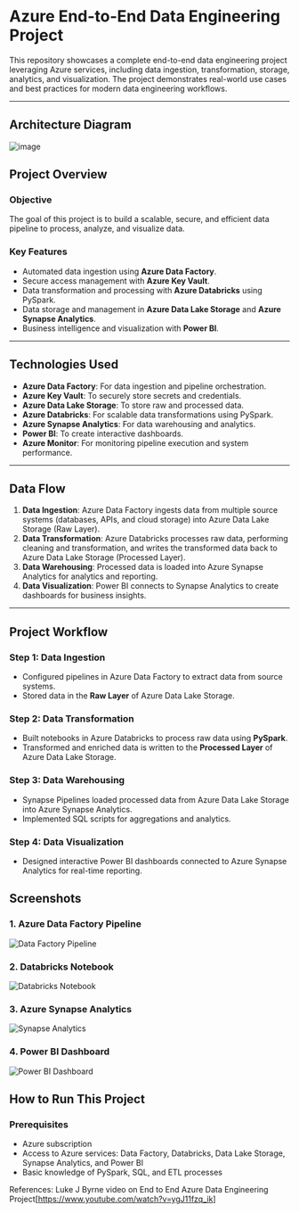 # Azure End-to-End Data Engineering Project
This repository showcases a complete end-to-end data engineering project leveraging Azure services, including data ingestion, transformation, storage, analytics, and visualization. The project demonstrates real-world use cases and best practices for modern data engineering workflows.

---

## **Architecture Diagram**
![image](https://github.com/user-attachments/assets/d3cb6d8f-506b-4d94-8511-ed3db9334018)



## **Project Overview**
### **Objective**  
The goal of this project is to build a scalable, secure, and efficient data pipeline to process, analyze, and visualize data.

### **Key Features**
- Automated data ingestion using **Azure Data Factory**.
- Secure access management with **Azure Key Vault**.
- Data transformation and processing with **Azure Databricks** using PySpark.
- Data storage and management in **Azure Data Lake Storage** and **Azure Synapse Analytics**.
- Business intelligence and visualization with **Power BI**.

---

## **Technologies Used**
- **Azure Data Factory**: For data ingestion and pipeline orchestration.
- **Azure Key Vault**: To securely store secrets and credentials.
- **Azure Data Lake Storage**: To store raw and processed data.
- **Azure Databricks**: For scalable data transformations using PySpark.
- **Azure Synapse Analytics**: For data warehousing and analytics.
- **Power BI**: To create interactive dashboards.
- **Azure Monitor**: For monitoring pipeline execution and system performance.

---

## **Data Flow**
1. **Data Ingestion**: Azure Data Factory ingests data from multiple source systems (databases, APIs, and cloud storage) into Azure Data Lake Storage (Raw Layer).
2. **Data Transformation**: Azure Databricks processes raw data, performing cleaning and transformation, and writes the transformed data back to Azure Data Lake Storage (Processed Layer).
3. **Data Warehousing**: Processed data is loaded into Azure Synapse Analytics for analytics and reporting.
4. **Data Visualization**: Power BI connects to Synapse Analytics to create dashboards for business insights.

---

## **Project Workflow**
### **Step 1: Data Ingestion**
- Configured pipelines in Azure Data Factory to extract data from source systems.
- Stored data in the **Raw Layer** of Azure Data Lake Storage.

### **Step 2: Data Transformation**
- Built notebooks in Azure Databricks to process raw data using **PySpark**.
- Transformed and enriched data is written to the **Processed Layer** of Azure Data Lake Storage.

### **Step 3: Data Warehousing**
- Synapse Pipelines loaded processed data from Azure Data Lake Storage into Azure Synapse Analytics.
- Implemented SQL scripts for aggregations and analytics.

### **Step 4: Data Visualization**
- Designed interactive Power BI dashboards connected to Azure Synapse Analytics for real-time reporting.

## **Screenshots**
### 1. Azure Data Factory Pipeline
![Data Factory Pipeline](./images/data-factory-pipeline.png)

### 2. Databricks Notebook
![Databricks Notebook](./images/databricks-notebook.png)

### 3. Azure Synapse Analytics
![Synapse Analytics](./images/synapse-analytics.png)

### 4. Power BI Dashboard
![Power BI Dashboard](./images/powerbi-dashboard.png)


## **How to Run This Project**
### **Prerequisites**
- Azure subscription
- Access to Azure services: Data Factory, Databricks, Data Lake Storage, Synapse Analytics, and Power BI
- Basic knowledge of PySpark, SQL, and ETL processes

References: Luke J Byrne video on End to End Azure Data Engineering Project[https://www.youtube.com/watch?v=ygJ11fzq_ik] 
